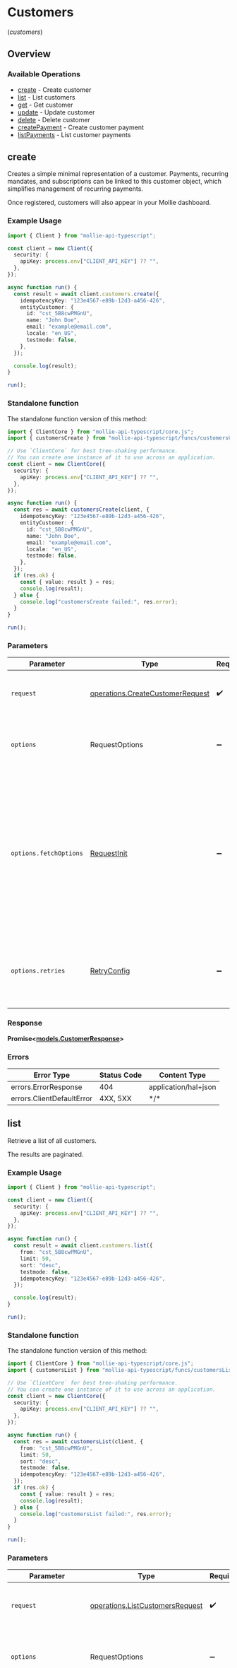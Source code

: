 # Customers
(*customers*)

## Overview

### Available Operations

* [create](#create) - Create customer
* [list](#list) - List customers
* [get](#get) - Get customer
* [update](#update) - Update customer
* [delete](#delete) - Delete customer
* [createPayment](#createpayment) - Create customer payment
* [listPayments](#listpayments) - List customer payments

## create

Creates a simple minimal representation of a customer. Payments, recurring mandates, and subscriptions can be linked
to this customer object, which simplifies management of recurring payments.

Once registered, customers will also appear in your Mollie dashboard.

### Example Usage

<!-- UsageSnippet language="typescript" operationID="create-customer" method="post" path="/customers" -->
```typescript
import { Client } from "mollie-api-typescript";

const client = new Client({
  security: {
    apiKey: process.env["CLIENT_API_KEY"] ?? "",
  },
});

async function run() {
  const result = await client.customers.create({
    idempotencyKey: "123e4567-e89b-12d3-a456-426",
    entityCustomer: {
      id: "cst_5B8cwPMGnU",
      name: "John Doe",
      email: "example@email.com",
      locale: "en_US",
      testmode: false,
    },
  });

  console.log(result);
}

run();
```

### Standalone function

The standalone function version of this method:

```typescript
import { ClientCore } from "mollie-api-typescript/core.js";
import { customersCreate } from "mollie-api-typescript/funcs/customersCreate.js";

// Use `ClientCore` for best tree-shaking performance.
// You can create one instance of it to use across an application.
const client = new ClientCore({
  security: {
    apiKey: process.env["CLIENT_API_KEY"] ?? "",
  },
});

async function run() {
  const res = await customersCreate(client, {
    idempotencyKey: "123e4567-e89b-12d3-a456-426",
    entityCustomer: {
      id: "cst_5B8cwPMGnU",
      name: "John Doe",
      email: "example@email.com",
      locale: "en_US",
      testmode: false,
    },
  });
  if (res.ok) {
    const { value: result } = res;
    console.log(result);
  } else {
    console.log("customersCreate failed:", res.error);
  }
}

run();
```

### Parameters

| Parameter                                                                                                                                                                      | Type                                                                                                                                                                           | Required                                                                                                                                                                       | Description                                                                                                                                                                    |
| ------------------------------------------------------------------------------------------------------------------------------------------------------------------------------ | ------------------------------------------------------------------------------------------------------------------------------------------------------------------------------ | ------------------------------------------------------------------------------------------------------------------------------------------------------------------------------ | ------------------------------------------------------------------------------------------------------------------------------------------------------------------------------ |
| `request`                                                                                                                                                                      | [operations.CreateCustomerRequest](../../models/operations/createcustomerrequest.md)                                                                                           | :heavy_check_mark:                                                                                                                                                             | The request object to use for the request.                                                                                                                                     |
| `options`                                                                                                                                                                      | RequestOptions                                                                                                                                                                 | :heavy_minus_sign:                                                                                                                                                             | Used to set various options for making HTTP requests.                                                                                                                          |
| `options.fetchOptions`                                                                                                                                                         | [RequestInit](https://developer.mozilla.org/en-US/docs/Web/API/Request/Request#options)                                                                                        | :heavy_minus_sign:                                                                                                                                                             | Options that are passed to the underlying HTTP request. This can be used to inject extra headers for examples. All `Request` options, except `method` and `body`, are allowed. |
| `options.retries`                                                                                                                                                              | [RetryConfig](../../lib/utils/retryconfig.md)                                                                                                                                  | :heavy_minus_sign:                                                                                                                                                             | Enables retrying HTTP requests under certain failure conditions.                                                                                                               |

### Response

**Promise\<[models.CustomerResponse](../../models/customerresponse.md)\>**

### Errors

| Error Type                | Status Code               | Content Type              |
| ------------------------- | ------------------------- | ------------------------- |
| errors.ErrorResponse      | 404                       | application/hal+json      |
| errors.ClientDefaultError | 4XX, 5XX                  | \*/\*                     |

## list

Retrieve a list of all customers.

The results are paginated.

### Example Usage

<!-- UsageSnippet language="typescript" operationID="list-customers" method="get" path="/customers" -->
```typescript
import { Client } from "mollie-api-typescript";

const client = new Client({
  security: {
    apiKey: process.env["CLIENT_API_KEY"] ?? "",
  },
});

async function run() {
  const result = await client.customers.list({
    from: "cst_5B8cwPMGnU",
    limit: 50,
    sort: "desc",
    testmode: false,
    idempotencyKey: "123e4567-e89b-12d3-a456-426",
  });

  console.log(result);
}

run();
```

### Standalone function

The standalone function version of this method:

```typescript
import { ClientCore } from "mollie-api-typescript/core.js";
import { customersList } from "mollie-api-typescript/funcs/customersList.js";

// Use `ClientCore` for best tree-shaking performance.
// You can create one instance of it to use across an application.
const client = new ClientCore({
  security: {
    apiKey: process.env["CLIENT_API_KEY"] ?? "",
  },
});

async function run() {
  const res = await customersList(client, {
    from: "cst_5B8cwPMGnU",
    limit: 50,
    sort: "desc",
    testmode: false,
    idempotencyKey: "123e4567-e89b-12d3-a456-426",
  });
  if (res.ok) {
    const { value: result } = res;
    console.log(result);
  } else {
    console.log("customersList failed:", res.error);
  }
}

run();
```

### Parameters

| Parameter                                                                                                                                                                      | Type                                                                                                                                                                           | Required                                                                                                                                                                       | Description                                                                                                                                                                    |
| ------------------------------------------------------------------------------------------------------------------------------------------------------------------------------ | ------------------------------------------------------------------------------------------------------------------------------------------------------------------------------ | ------------------------------------------------------------------------------------------------------------------------------------------------------------------------------ | ------------------------------------------------------------------------------------------------------------------------------------------------------------------------------ |
| `request`                                                                                                                                                                      | [operations.ListCustomersRequest](../../models/operations/listcustomersrequest.md)                                                                                             | :heavy_check_mark:                                                                                                                                                             | The request object to use for the request.                                                                                                                                     |
| `options`                                                                                                                                                                      | RequestOptions                                                                                                                                                                 | :heavy_minus_sign:                                                                                                                                                             | Used to set various options for making HTTP requests.                                                                                                                          |
| `options.fetchOptions`                                                                                                                                                         | [RequestInit](https://developer.mozilla.org/en-US/docs/Web/API/Request/Request#options)                                                                                        | :heavy_minus_sign:                                                                                                                                                             | Options that are passed to the underlying HTTP request. This can be used to inject extra headers for examples. All `Request` options, except `method` and `body`, are allowed. |
| `options.retries`                                                                                                                                                              | [RetryConfig](../../lib/utils/retryconfig.md)                                                                                                                                  | :heavy_minus_sign:                                                                                                                                                             | Enables retrying HTTP requests under certain failure conditions.                                                                                                               |

### Response

**Promise\<[operations.ListCustomersResponse](../../models/operations/listcustomersresponse.md)\>**

### Errors

| Error Type                | Status Code               | Content Type              |
| ------------------------- | ------------------------- | ------------------------- |
| errors.ErrorResponse      | 400, 404                  | application/hal+json      |
| errors.ClientDefaultError | 4XX, 5XX                  | \*/\*                     |

## get

Retrieve a single customer by its ID.

### Example Usage

<!-- UsageSnippet language="typescript" operationID="get-customer" method="get" path="/customers/{customerId}" -->
```typescript
import { Client } from "mollie-api-typescript";

const client = new Client({
  security: {
    apiKey: process.env["CLIENT_API_KEY"] ?? "",
  },
});

async function run() {
  const result = await client.customers.get({
    customerId: "cst_5B8cwPMGnU",
    include: "events",
    testmode: false,
    idempotencyKey: "123e4567-e89b-12d3-a456-426",
  });

  console.log(result);
}

run();
```

### Standalone function

The standalone function version of this method:

```typescript
import { ClientCore } from "mollie-api-typescript/core.js";
import { customersGet } from "mollie-api-typescript/funcs/customersGet.js";

// Use `ClientCore` for best tree-shaking performance.
// You can create one instance of it to use across an application.
const client = new ClientCore({
  security: {
    apiKey: process.env["CLIENT_API_KEY"] ?? "",
  },
});

async function run() {
  const res = await customersGet(client, {
    customerId: "cst_5B8cwPMGnU",
    include: "events",
    testmode: false,
    idempotencyKey: "123e4567-e89b-12d3-a456-426",
  });
  if (res.ok) {
    const { value: result } = res;
    console.log(result);
  } else {
    console.log("customersGet failed:", res.error);
  }
}

run();
```

### Parameters

| Parameter                                                                                                                                                                      | Type                                                                                                                                                                           | Required                                                                                                                                                                       | Description                                                                                                                                                                    |
| ------------------------------------------------------------------------------------------------------------------------------------------------------------------------------ | ------------------------------------------------------------------------------------------------------------------------------------------------------------------------------ | ------------------------------------------------------------------------------------------------------------------------------------------------------------------------------ | ------------------------------------------------------------------------------------------------------------------------------------------------------------------------------ |
| `request`                                                                                                                                                                      | [operations.GetCustomerRequest](../../models/operations/getcustomerrequest.md)                                                                                                 | :heavy_check_mark:                                                                                                                                                             | The request object to use for the request.                                                                                                                                     |
| `options`                                                                                                                                                                      | RequestOptions                                                                                                                                                                 | :heavy_minus_sign:                                                                                                                                                             | Used to set various options for making HTTP requests.                                                                                                                          |
| `options.fetchOptions`                                                                                                                                                         | [RequestInit](https://developer.mozilla.org/en-US/docs/Web/API/Request/Request#options)                                                                                        | :heavy_minus_sign:                                                                                                                                                             | Options that are passed to the underlying HTTP request. This can be used to inject extra headers for examples. All `Request` options, except `method` and `body`, are allowed. |
| `options.retries`                                                                                                                                                              | [RetryConfig](../../lib/utils/retryconfig.md)                                                                                                                                  | :heavy_minus_sign:                                                                                                                                                             | Enables retrying HTTP requests under certain failure conditions.                                                                                                               |

### Response

**Promise\<[operations.GetCustomerResponse](../../models/operations/getcustomerresponse.md)\>**

### Errors

| Error Type                | Status Code               | Content Type              |
| ------------------------- | ------------------------- | ------------------------- |
| errors.ErrorResponse      | 404                       | application/hal+json      |
| errors.ClientDefaultError | 4XX, 5XX                  | \*/\*                     |

## update

Update an existing customer.

For an in-depth explanation of each parameter, refer to the [Create customer](create-customer) endpoint.

### Example Usage

<!-- UsageSnippet language="typescript" operationID="update-customer" method="patch" path="/customers/{customerId}" -->
```typescript
import { Client } from "mollie-api-typescript";

const client = new Client({
  security: {
    apiKey: process.env["CLIENT_API_KEY"] ?? "",
  },
});

async function run() {
  const result = await client.customers.update({
    customerId: "cst_5B8cwPMGnU",
    idempotencyKey: "123e4567-e89b-12d3-a456-426",
    entityCustomer: {
      id: "cst_5B8cwPMGnU",
      name: "John Doe",
      email: "example@email.com",
      locale: "en_US",
      testmode: false,
    },
  });

  console.log(result);
}

run();
```

### Standalone function

The standalone function version of this method:

```typescript
import { ClientCore } from "mollie-api-typescript/core.js";
import { customersUpdate } from "mollie-api-typescript/funcs/customersUpdate.js";

// Use `ClientCore` for best tree-shaking performance.
// You can create one instance of it to use across an application.
const client = new ClientCore({
  security: {
    apiKey: process.env["CLIENT_API_KEY"] ?? "",
  },
});

async function run() {
  const res = await customersUpdate(client, {
    customerId: "cst_5B8cwPMGnU",
    idempotencyKey: "123e4567-e89b-12d3-a456-426",
    entityCustomer: {
      id: "cst_5B8cwPMGnU",
      name: "John Doe",
      email: "example@email.com",
      locale: "en_US",
      testmode: false,
    },
  });
  if (res.ok) {
    const { value: result } = res;
    console.log(result);
  } else {
    console.log("customersUpdate failed:", res.error);
  }
}

run();
```

### Parameters

| Parameter                                                                                                                                                                      | Type                                                                                                                                                                           | Required                                                                                                                                                                       | Description                                                                                                                                                                    |
| ------------------------------------------------------------------------------------------------------------------------------------------------------------------------------ | ------------------------------------------------------------------------------------------------------------------------------------------------------------------------------ | ------------------------------------------------------------------------------------------------------------------------------------------------------------------------------ | ------------------------------------------------------------------------------------------------------------------------------------------------------------------------------ |
| `request`                                                                                                                                                                      | [operations.UpdateCustomerRequest](../../models/operations/updatecustomerrequest.md)                                                                                           | :heavy_check_mark:                                                                                                                                                             | The request object to use for the request.                                                                                                                                     |
| `options`                                                                                                                                                                      | RequestOptions                                                                                                                                                                 | :heavy_minus_sign:                                                                                                                                                             | Used to set various options for making HTTP requests.                                                                                                                          |
| `options.fetchOptions`                                                                                                                                                         | [RequestInit](https://developer.mozilla.org/en-US/docs/Web/API/Request/Request#options)                                                                                        | :heavy_minus_sign:                                                                                                                                                             | Options that are passed to the underlying HTTP request. This can be used to inject extra headers for examples. All `Request` options, except `method` and `body`, are allowed. |
| `options.retries`                                                                                                                                                              | [RetryConfig](../../lib/utils/retryconfig.md)                                                                                                                                  | :heavy_minus_sign:                                                                                                                                                             | Enables retrying HTTP requests under certain failure conditions.                                                                                                               |

### Response

**Promise\<[models.CustomerResponse](../../models/customerresponse.md)\>**

### Errors

| Error Type                | Status Code               | Content Type              |
| ------------------------- | ------------------------- | ------------------------- |
| errors.ErrorResponse      | 404                       | application/hal+json      |
| errors.ClientDefaultError | 4XX, 5XX                  | \*/\*                     |

## delete

Delete a customer. All mandates and subscriptions created for this customer will be canceled as well.

### Example Usage

<!-- UsageSnippet language="typescript" operationID="delete-customer" method="delete" path="/customers/{customerId}" -->
```typescript
import { Client } from "mollie-api-typescript";

const client = new Client({
  security: {
    apiKey: process.env["CLIENT_API_KEY"] ?? "",
  },
});

async function run() {
  const result = await client.customers.delete({
    customerId: "cst_5B8cwPMGnU",
    idempotencyKey: "123e4567-e89b-12d3-a456-426",
    requestBody: {
      testmode: false,
    },
  });

  console.log(result);
}

run();
```

### Standalone function

The standalone function version of this method:

```typescript
import { ClientCore } from "mollie-api-typescript/core.js";
import { customersDelete } from "mollie-api-typescript/funcs/customersDelete.js";

// Use `ClientCore` for best tree-shaking performance.
// You can create one instance of it to use across an application.
const client = new ClientCore({
  security: {
    apiKey: process.env["CLIENT_API_KEY"] ?? "",
  },
});

async function run() {
  const res = await customersDelete(client, {
    customerId: "cst_5B8cwPMGnU",
    idempotencyKey: "123e4567-e89b-12d3-a456-426",
    requestBody: {
      testmode: false,
    },
  });
  if (res.ok) {
    const { value: result } = res;
    console.log(result);
  } else {
    console.log("customersDelete failed:", res.error);
  }
}

run();
```

### Parameters

| Parameter                                                                                                                                                                      | Type                                                                                                                                                                           | Required                                                                                                                                                                       | Description                                                                                                                                                                    |
| ------------------------------------------------------------------------------------------------------------------------------------------------------------------------------ | ------------------------------------------------------------------------------------------------------------------------------------------------------------------------------ | ------------------------------------------------------------------------------------------------------------------------------------------------------------------------------ | ------------------------------------------------------------------------------------------------------------------------------------------------------------------------------ |
| `request`                                                                                                                                                                      | [operations.DeleteCustomerRequest](../../models/operations/deletecustomerrequest.md)                                                                                           | :heavy_check_mark:                                                                                                                                                             | The request object to use for the request.                                                                                                                                     |
| `options`                                                                                                                                                                      | RequestOptions                                                                                                                                                                 | :heavy_minus_sign:                                                                                                                                                             | Used to set various options for making HTTP requests.                                                                                                                          |
| `options.fetchOptions`                                                                                                                                                         | [RequestInit](https://developer.mozilla.org/en-US/docs/Web/API/Request/Request#options)                                                                                        | :heavy_minus_sign:                                                                                                                                                             | Options that are passed to the underlying HTTP request. This can be used to inject extra headers for examples. All `Request` options, except `method` and `body`, are allowed. |
| `options.retries`                                                                                                                                                              | [RetryConfig](../../lib/utils/retryconfig.md)                                                                                                                                  | :heavy_minus_sign:                                                                                                                                                             | Enables retrying HTTP requests under certain failure conditions.                                                                                                               |

### Response

**Promise\<[any](../../models/.md)\>**

### Errors

| Error Type                | Status Code               | Content Type              |
| ------------------------- | ------------------------- | ------------------------- |
| errors.ErrorResponse      | 404                       | application/hal+json      |
| errors.ClientDefaultError | 4XX, 5XX                  | \*/\*                     |

## createPayment

Creates a payment for the customer.

Linking customers to payments enables you to:

* Keep track of payment preferences for your customers
* Allow your customers to charge a previously used credit card with a single click in our hosted checkout
* Improve payment insights in the Mollie dashboard
* Use recurring payments

This endpoint is effectively an alias of the [Create payment endpoint](create-payment) with the `customerId`
parameter predefined.

### Example Usage

<!-- UsageSnippet language="typescript" operationID="create-customer-payment" method="post" path="/customers/{customerId}/payments" -->
```typescript
import { Client } from "mollie-api-typescript";
import { RFCDate } from "mollie-api-typescript/types";

const client = new Client({
  security: {
    apiKey: process.env["CLIENT_API_KEY"] ?? "",
  },
});

async function run() {
  const result = await client.customers.createPayment({
    customerId: "cst_5B8cwPMGnU",
    idempotencyKey: "123e4567-e89b-12d3-a456-426",
    paymentRequest: {
      id: "tr_5B8cwPMGnU",
      description: "Chess Board",
      amount: {
        currency: "EUR",
        value: "10.00",
      },
      amountRefunded: {
        currency: "EUR",
        value: "10.00",
      },
      amountRemaining: {
        currency: "EUR",
        value: "10.00",
      },
      amountCaptured: {
        currency: "EUR",
        value: "10.00",
      },
      amountChargedBack: {
        currency: "EUR",
        value: "10.00",
      },
      settlementAmount: {
        currency: "EUR",
        value: "10.00",
      },
      redirectUrl: "https://example.org/redirect",
      cancelUrl: "https://example.org/cancel",
      webhookUrl: "https://example.org/webhooks",
      lines: [
        {
          type: "physical",
          description: "LEGO 4440 Forest Police Station",
          quantity: 1,
          quantityUnit: "pcs",
          unitPrice: {
            currency: "EUR",
            value: "10.00",
          },
          discountAmount: {
            currency: "EUR",
            value: "10.00",
          },
          totalAmount: {
            currency: "EUR",
            value: "10.00",
          },
          vatRate: "21.00",
          vatAmount: {
            currency: "EUR",
            value: "10.00",
          },
          sku: "9780241661628",
          categories: [
            "meal",
            "eco",
          ],
          imageUrl: "https://...",
          productUrl: "https://...",
          recurring: {
            description: "Gym subscription",
            interval: "... months",
            amount: {
              currency: "EUR",
              value: "10.00",
            },
            times: 1,
            startDate: "2024-12-12",
          },
        },
      ],
      billingAddress: {
        title: "Mr.",
        givenName: "Piet",
        familyName: "Mondriaan",
        streetAndNumber: "Keizersgracht 126",
        streetAdditional: "Apt. 1",
        postalCode: "1234AB",
        email: "piet@example.org",
        phone: "31208202070",
        city: "Amsterdam",
        region: "Noord-Holland",
        country: "NL",
      },
      shippingAddress: {
        title: "Mr.",
        givenName: "Piet",
        familyName: "Mondriaan",
        organizationName: "Mollie B.V.",
        streetAndNumber: "Keizersgracht 126",
        streetAdditional: "Apt. 1",
        postalCode: "1234AB",
        email: "piet@example.org",
        phone: "31208202070",
        city: "Amsterdam",
        region: "Noord-Holland",
        country: "NL",
      },
      locale: "en_US",
      method: "ideal",
      issuer: "ideal_INGBNL2A",
      restrictPaymentMethodsToCountry: "NL",
      captureMode: "manual",
      captureDelay: "8 hours",
      applicationFee: {
        amount: {
          currency: "EUR",
          value: "10.00",
        },
        description: "10",
      },
      routing: [
        {
          id: "rt_5B8cwPMGnU",
          amount: {
            currency: "EUR",
            value: "10.00",
          },
          destination: {
            type: "organization",
            organizationId: "org_1234567",
          },
          releaseDate: "2024-12-12",
          links: {
            self: {
              href: "https://...",
              type: "application/hal+json",
            },
            payment: {
              href: "https://...",
              type: "application/hal+json",
            },
          },
        },
      ],
      sequenceType: "oneoff",
      subscriptionId: "sub_5B8cwPMGnU",
      mandateId: "mdt_5B8cwPMGnU",
      customerId: "cst_5B8cwPMGnU",
      profileId: "pfl_5B8cwPMGnU",
      settlementId: "stl_5B8cwPMGnU",
      orderId: "ord_5B8cwPMGnU",
      dueDate: "2025-01-01",
      testmode: false,
      applePayPaymentToken: "{\"paymentData\": {\"version\": \"EC_v1\", \"data\": \"vK3BbrCbI/....\"}}",
      company: {
        registrationNumber: "12345678",
        vatNumber: "NL123456789B01",
      },
      cardToken: "tkn_12345",
      voucherNumber: "1234567890",
      voucherPin: "1234",
      consumerDateOfBirth: new RFCDate("2000-01-01"),
      digitalGoods: true,
      customerReference: "1234567890",
      terminalId: "term_1234567890",
    },
  });

  console.log(result);
}

run();
```

### Standalone function

The standalone function version of this method:

```typescript
import { ClientCore } from "mollie-api-typescript/core.js";
import { customersCreatePayment } from "mollie-api-typescript/funcs/customersCreatePayment.js";
import { RFCDate } from "mollie-api-typescript/types";

// Use `ClientCore` for best tree-shaking performance.
// You can create one instance of it to use across an application.
const client = new ClientCore({
  security: {
    apiKey: process.env["CLIENT_API_KEY"] ?? "",
  },
});

async function run() {
  const res = await customersCreatePayment(client, {
    customerId: "cst_5B8cwPMGnU",
    idempotencyKey: "123e4567-e89b-12d3-a456-426",
    paymentRequest: {
      id: "tr_5B8cwPMGnU",
      description: "Chess Board",
      amount: {
        currency: "EUR",
        value: "10.00",
      },
      amountRefunded: {
        currency: "EUR",
        value: "10.00",
      },
      amountRemaining: {
        currency: "EUR",
        value: "10.00",
      },
      amountCaptured: {
        currency: "EUR",
        value: "10.00",
      },
      amountChargedBack: {
        currency: "EUR",
        value: "10.00",
      },
      settlementAmount: {
        currency: "EUR",
        value: "10.00",
      },
      redirectUrl: "https://example.org/redirect",
      cancelUrl: "https://example.org/cancel",
      webhookUrl: "https://example.org/webhooks",
      lines: [
        {
          type: "physical",
          description: "LEGO 4440 Forest Police Station",
          quantity: 1,
          quantityUnit: "pcs",
          unitPrice: {
            currency: "EUR",
            value: "10.00",
          },
          discountAmount: {
            currency: "EUR",
            value: "10.00",
          },
          totalAmount: {
            currency: "EUR",
            value: "10.00",
          },
          vatRate: "21.00",
          vatAmount: {
            currency: "EUR",
            value: "10.00",
          },
          sku: "9780241661628",
          categories: [
            "meal",
            "eco",
          ],
          imageUrl: "https://...",
          productUrl: "https://...",
          recurring: {
            description: "Gym subscription",
            interval: "... months",
            amount: {
              currency: "EUR",
              value: "10.00",
            },
            times: 1,
            startDate: "2024-12-12",
          },
        },
      ],
      billingAddress: {
        title: "Mr.",
        givenName: "Piet",
        familyName: "Mondriaan",
        streetAndNumber: "Keizersgracht 126",
        streetAdditional: "Apt. 1",
        postalCode: "1234AB",
        email: "piet@example.org",
        phone: "31208202070",
        city: "Amsterdam",
        region: "Noord-Holland",
        country: "NL",
      },
      shippingAddress: {
        title: "Mr.",
        givenName: "Piet",
        familyName: "Mondriaan",
        organizationName: "Mollie B.V.",
        streetAndNumber: "Keizersgracht 126",
        streetAdditional: "Apt. 1",
        postalCode: "1234AB",
        email: "piet@example.org",
        phone: "31208202070",
        city: "Amsterdam",
        region: "Noord-Holland",
        country: "NL",
      },
      locale: "en_US",
      method: "ideal",
      issuer: "ideal_INGBNL2A",
      restrictPaymentMethodsToCountry: "NL",
      captureMode: "manual",
      captureDelay: "8 hours",
      applicationFee: {
        amount: {
          currency: "EUR",
          value: "10.00",
        },
        description: "10",
      },
      routing: [
        {
          id: "rt_5B8cwPMGnU",
          amount: {
            currency: "EUR",
            value: "10.00",
          },
          destination: {
            type: "organization",
            organizationId: "org_1234567",
          },
          releaseDate: "2024-12-12",
          links: {
            self: {
              href: "https://...",
              type: "application/hal+json",
            },
            payment: {
              href: "https://...",
              type: "application/hal+json",
            },
          },
        },
      ],
      sequenceType: "oneoff",
      subscriptionId: "sub_5B8cwPMGnU",
      mandateId: "mdt_5B8cwPMGnU",
      customerId: "cst_5B8cwPMGnU",
      profileId: "pfl_5B8cwPMGnU",
      settlementId: "stl_5B8cwPMGnU",
      orderId: "ord_5B8cwPMGnU",
      dueDate: "2025-01-01",
      testmode: false,
      applePayPaymentToken: "{\"paymentData\": {\"version\": \"EC_v1\", \"data\": \"vK3BbrCbI/....\"}}",
      company: {
        registrationNumber: "12345678",
        vatNumber: "NL123456789B01",
      },
      cardToken: "tkn_12345",
      voucherNumber: "1234567890",
      voucherPin: "1234",
      consumerDateOfBirth: new RFCDate("2000-01-01"),
      digitalGoods: true,
      customerReference: "1234567890",
      terminalId: "term_1234567890",
    },
  });
  if (res.ok) {
    const { value: result } = res;
    console.log(result);
  } else {
    console.log("customersCreatePayment failed:", res.error);
  }
}

run();
```

### Parameters

| Parameter                                                                                                                                                                      | Type                                                                                                                                                                           | Required                                                                                                                                                                       | Description                                                                                                                                                                    |
| ------------------------------------------------------------------------------------------------------------------------------------------------------------------------------ | ------------------------------------------------------------------------------------------------------------------------------------------------------------------------------ | ------------------------------------------------------------------------------------------------------------------------------------------------------------------------------ | ------------------------------------------------------------------------------------------------------------------------------------------------------------------------------ |
| `request`                                                                                                                                                                      | [operations.CreateCustomerPaymentRequest](../../models/operations/createcustomerpaymentrequest.md)                                                                             | :heavy_check_mark:                                                                                                                                                             | The request object to use for the request.                                                                                                                                     |
| `options`                                                                                                                                                                      | RequestOptions                                                                                                                                                                 | :heavy_minus_sign:                                                                                                                                                             | Used to set various options for making HTTP requests.                                                                                                                          |
| `options.fetchOptions`                                                                                                                                                         | [RequestInit](https://developer.mozilla.org/en-US/docs/Web/API/Request/Request#options)                                                                                        | :heavy_minus_sign:                                                                                                                                                             | Options that are passed to the underlying HTTP request. This can be used to inject extra headers for examples. All `Request` options, except `method` and `body`, are allowed. |
| `options.retries`                                                                                                                                                              | [RetryConfig](../../lib/utils/retryconfig.md)                                                                                                                                  | :heavy_minus_sign:                                                                                                                                                             | Enables retrying HTTP requests under certain failure conditions.                                                                                                               |

### Response

**Promise\<[models.PaymentResponse](../../models/paymentresponse.md)\>**

### Errors

| Error Type                | Status Code               | Content Type              |
| ------------------------- | ------------------------- | ------------------------- |
| errors.ErrorResponse      | 422                       | application/hal+json      |
| errors.ErrorResponse      | 503                       | application/hal+json      |
| errors.ClientDefaultError | 4XX, 5XX                  | \*/\*                     |

## listPayments

Retrieve all payments linked to the customer.

### Example Usage

<!-- UsageSnippet language="typescript" operationID="list-customer-payments" method="get" path="/customers/{customerId}/payments" -->
```typescript
import { Client } from "mollie-api-typescript";

const client = new Client({
  security: {
    apiKey: process.env["CLIENT_API_KEY"] ?? "",
  },
});

async function run() {
  const result = await client.customers.listPayments({
    customerId: "cst_5B8cwPMGnU",
    from: "tr_5B8cwPMGnU",
    limit: 50,
    sort: "desc",
    profileId: "pfl_5B8cwPMGnU",
    testmode: false,
    idempotencyKey: "123e4567-e89b-12d3-a456-426",
  });

  console.log(result);
}

run();
```

### Standalone function

The standalone function version of this method:

```typescript
import { ClientCore } from "mollie-api-typescript/core.js";
import { customersListPayments } from "mollie-api-typescript/funcs/customersListPayments.js";

// Use `ClientCore` for best tree-shaking performance.
// You can create one instance of it to use across an application.
const client = new ClientCore({
  security: {
    apiKey: process.env["CLIENT_API_KEY"] ?? "",
  },
});

async function run() {
  const res = await customersListPayments(client, {
    customerId: "cst_5B8cwPMGnU",
    from: "tr_5B8cwPMGnU",
    limit: 50,
    sort: "desc",
    profileId: "pfl_5B8cwPMGnU",
    testmode: false,
    idempotencyKey: "123e4567-e89b-12d3-a456-426",
  });
  if (res.ok) {
    const { value: result } = res;
    console.log(result);
  } else {
    console.log("customersListPayments failed:", res.error);
  }
}

run();
```

### Parameters

| Parameter                                                                                                                                                                      | Type                                                                                                                                                                           | Required                                                                                                                                                                       | Description                                                                                                                                                                    |
| ------------------------------------------------------------------------------------------------------------------------------------------------------------------------------ | ------------------------------------------------------------------------------------------------------------------------------------------------------------------------------ | ------------------------------------------------------------------------------------------------------------------------------------------------------------------------------ | ------------------------------------------------------------------------------------------------------------------------------------------------------------------------------ |
| `request`                                                                                                                                                                      | [operations.ListCustomerPaymentsRequest](../../models/operations/listcustomerpaymentsrequest.md)                                                                               | :heavy_check_mark:                                                                                                                                                             | The request object to use for the request.                                                                                                                                     |
| `options`                                                                                                                                                                      | RequestOptions                                                                                                                                                                 | :heavy_minus_sign:                                                                                                                                                             | Used to set various options for making HTTP requests.                                                                                                                          |
| `options.fetchOptions`                                                                                                                                                         | [RequestInit](https://developer.mozilla.org/en-US/docs/Web/API/Request/Request#options)                                                                                        | :heavy_minus_sign:                                                                                                                                                             | Options that are passed to the underlying HTTP request. This can be used to inject extra headers for examples. All `Request` options, except `method` and `body`, are allowed. |
| `options.retries`                                                                                                                                                              | [RetryConfig](../../lib/utils/retryconfig.md)                                                                                                                                  | :heavy_minus_sign:                                                                                                                                                             | Enables retrying HTTP requests under certain failure conditions.                                                                                                               |

### Response

**Promise\<[operations.ListCustomerPaymentsResponse](../../models/operations/listcustomerpaymentsresponse.md)\>**

### Errors

| Error Type                | Status Code               | Content Type              |
| ------------------------- | ------------------------- | ------------------------- |
| errors.ErrorResponse      | 400                       | application/hal+json      |
| errors.ClientDefaultError | 4XX, 5XX                  | \*/\*                     |